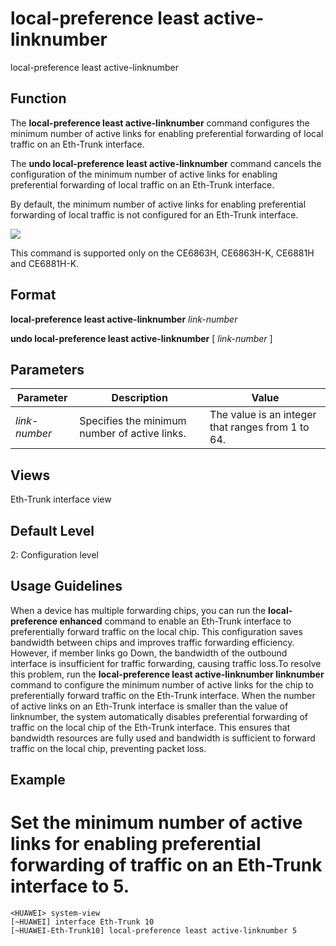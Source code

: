 local-preference least active-linknumber
========================================

local-preference least active-linknumber

Function
--------



The **local-preference least active-linknumber** command configures the minimum number of active links for enabling preferential forwarding of local traffic on an Eth-Trunk interface.

The **undo local-preference least active-linknumber** command cancels the configuration of the minimum number of active links for enabling preferential forwarding of local traffic on an Eth-Trunk interface.



By default, the minimum number of active links for enabling preferential forwarding of local traffic is not configured for an Eth-Trunk interface.

![](../public_sys-resources/note_3.0-en-us.png) 

This command is supported only on the CE6863H, CE6863H-K, CE6881H and CE6881H-K.



Format
------

**local-preference least active-linknumber** *link-number*

**undo local-preference least active-linknumber** [ *link-number* ]


Parameters
----------

| Parameter | Description | Value |
| --- | --- | --- |
| *link-number* | Specifies the minimum number of active links. | The value is an integer that ranges from 1 to 64. |



Views
-----

Eth-Trunk interface view


Default Level
-------------

2: Configuration level


Usage Guidelines
----------------

When a device has multiple forwarding chips, you can run the **local-preference enhanced** command to enable an Eth-Trunk interface to preferentially forward traffic on the local chip. This configuration saves bandwidth between chips and improves traffic forwarding efficiency. However, if member links go Down, the bandwidth of the outbound interface is insufficient for traffic forwarding, causing traffic loss.To resolve this problem, run the **local-preference least active-linknumber linknumber** command to configure the minimum number of active links for the chip to preferentially forward traffic on the Eth-Trunk interface. When the number of active links on an Eth-Trunk interface is smaller than the value of linknumber, the system automatically disables preferential forwarding of traffic on the local chip of the Eth-Trunk interface. This ensures that bandwidth resources are fully used and bandwidth is sufficient to forward traffic on the local chip, preventing packet loss.


Example
-------

# Set the minimum number of active links for enabling preferential forwarding of traffic on an Eth-Trunk interface to 5.
```
<HUAWEI> system-view
[~HUAWEI] interface Eth-Trunk 10
[~HUAWEI-Eth-Trunk10] local-preference least active-linknumber 5

```